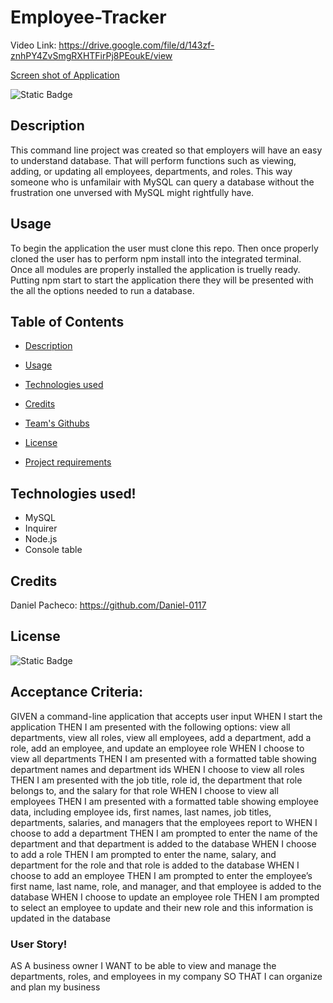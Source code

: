 # Employee-Tracker

Video Link: https://drive.google.com/file/d/143zf-znhPY4ZvSmgRXHTFirPj8PEoukE/view

[Screen shot of Application](./imgs/Screenshot%202023-08-01%20223711.png)

![Static Badge](https://img.shields.io/badge/MIT-license?label=license&labelColor=%2332CD30&color=%23A020F0&link=https%3A%2F%2Fopensource.org%2Flicense%2Fmit%2F)

## Description
This command line project was created so that employers will have an easy to understand database. That will perform functions such as viewing, adding, or updating all employees, departments, and roles. This way someone who is unfamilair with MySQL can query a database without the frustration one unversed with MySQL might rightfully have. 

## Usage
To begin the application the user must clone this repo. Then once properly cloned the user has to perform npm install into the integrated terminal. Once all modules are properly installed the application is truelly ready. Putting npm start to start the application there they will be presented with the all the options needed to run a database. 

  ## Table of Contents

- [Description](#description)

- [Usage](#usage)

- [Technologies used](#technologies-used)

- [Credits](#credits)

- [Team's Githubs](#team-githubs)

- [License](#license)

- [Project requirements](#project-requirements)


## Technologies used!
- MySQL
- Inquirer
- Node.js
- Console table

## Credits
Daniel Pacheco: https://github.com/Daniel-0117

## License
![Static Badge](https://img.shields.io/badge/MIT-license?label=license&labelColor=%2332CD30&color=%23A020F0&link=https%3A%2F%2Fopensource.org%2Flicense%2Fmit%2F)


## Acceptance Criteria:
GIVEN a command-line application that accepts user input
WHEN I start the application
THEN I am presented with the following options: view all departments, view all roles, view all employees, add a department, add a role, add an employee, and update an employee role
WHEN I choose to view all departments
THEN I am presented with a formatted table showing department names and department ids
WHEN I choose to view all roles
THEN I am presented with the job title, role id, the department that role belongs to, and the salary for that role
WHEN I choose to view all employees
THEN I am presented with a formatted table showing employee data, including employee ids, first names, last names, job titles, departments, salaries, and managers that the employees report to
WHEN I choose to add a department
THEN I am prompted to enter the name of the department and that department is added to the database
WHEN I choose to add a role
THEN I am prompted to enter the name, salary, and department for the role and that role is added to the database
WHEN I choose to add an employee
THEN I am prompted to enter the employee’s first name, last name, role, and manager, and that employee is added to the database
WHEN I choose to update an employee role
THEN I am prompted to select an employee to update and their new role and this information is updated in the database 
### User Story!

AS A business owner
I WANT to be able to view and manage the departments, roles, and employees in my company
SO THAT I can organize and plan my business